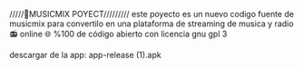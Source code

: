 /////🎵MUSICMIX POYECT/////////
este poyecto es un nuevo codigo 
fuente de musicmix para convertilo
en una plataforma de streaming de
musica y radio 📻 online 🌐
%100 de código abierto con licencia
gnu gpl 3

descargar de la app:
app-release (1).apk
